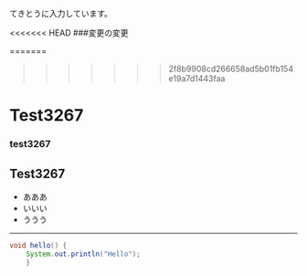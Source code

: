 てきとうに入力しています。

<<<<<<< HEAD
###変更の変更

=======
>>>>>>> 2f8b9908cd266658ad5b01fb154e19a7d1443faa
# Test3267

### test3267

## Test3267

* あああ
* いいい
* ううう

***

```java
void hello() {
    System.out.println("Hello");
    }
